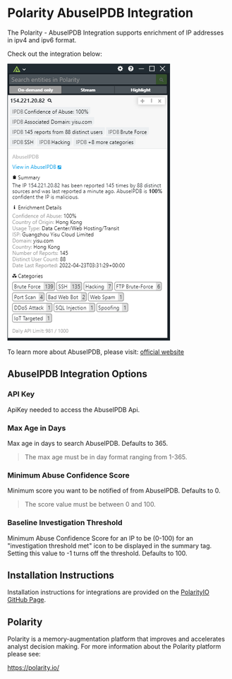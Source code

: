 # Polarity AbuseIPDB Integration

The Polarity - AbuseIPDB Integration supports enrichment of IP addresses in ipv4 and ipv6 format.

Check out the integration below:

![](images/overlay.png)

To learn more about AbuseIPDB, please visit: [official website](https://www.abuseipdb.com)

## AbuseIPDB Integration Options

### API Key
ApiKey needed to access the AbuseIPDB Api.

### Max Age in Days
Max age in days to search AbuseIPDB.  Defaults to 365.

> The max age must be in day format ranging from 1-365.

### Minimum Abuse Confidence Score
Minimum score you want to be notified of from AbuseIPDB.  Defaults to 0.

> The score value must be between 0 and 100.


### Baseline Investigation Threshold

Minimum Abuse Confidence Score for an IP to be (0-100) for an "investigation threshold met" icon to be displayed in the summary tag. Setting this value to -1 turns off the threshold. Defaults to 100.

## Installation Instructions

Installation instructions for integrations are provided on the [PolarityIO GitHub Page](https://polarityio.github.io/).

## Polarity

Polarity is a memory-augmentation platform that improves and accelerates analyst decision making.  For more information about the Polarity platform please see:

https://polarity.io/
